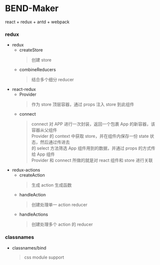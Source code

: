 # BEND-Maker

react + redux + antd + webpack

### redux

* redux
  * createStore
    > 创建 store
  * combineReducers
    > 结合多个细分 reducer
* react-redux
  * Provider
    > 作为 store 顶层容器，通过 props 注入 store 到此组件
  * connect
    >  connect 对 APP 进行一次封装，返回一个包裹 App 的新容器，该容器从父组件       
    >  Provider 的 context 中获取 store，并在组件内保存一份 state 状态，然后通过传进去      
    >  的 select 方法筛选 App 组件用到的数据，并通过 props 的方式传给 App 组件      
    >  Provider 和 connect 所做的就是对 react 组件和 store 进行关联     
* redux-actions
  * createAction
    > 生成 action 生成函数
  * handleAction
    > 创建处理单一 action reducer
  * handleActions
    > 创建处理多个 action 的 reducer


### classnames

* classnames/bind
  > css module support
